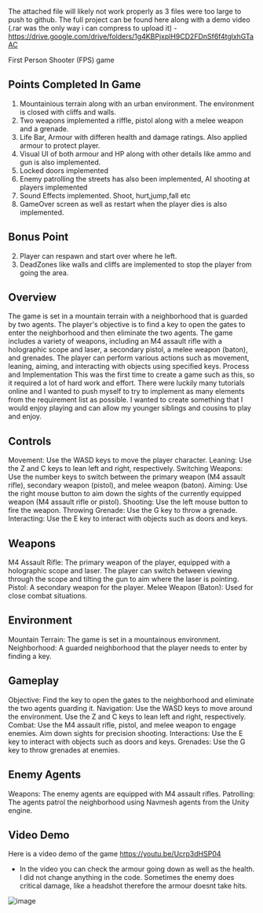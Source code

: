 The attached file will likely not work properly as 3 files were too large to push to github. The full project can be found here along with a demo video (.rar was the only way i can compress to upload it) - https://drive.google.com/drive/folders/1g4KBPjxplH9CD2FDnSf6f4tglxhGTaAC 

First Person Shooter (FPS) game

## Points Completed In Game
1) Mountainious terrain along with an urban environment. The environment is closed with cliffs and walls.
2) Two weapons implemented a riffle, pistol along with a melee weapon and a grenade.
3) Life Bar, Armour with differen health and damage ratings. Also applied armour to protect player.
4) Visual UI of both armour and HP along with other details like ammo and gun is also implemented.
5) Locked doors implemented
6) Enemy patrolling the streets has also been implemented, AI shooting at players implemented
7) Sound Effects implemented. Shoot, hurt,jump,fall etc
8) GameOver screen as well as restart when the player dies is also implemented.

## Bonus Point
2) Player can respawn and start over where he left.
3) DeadZones like walls and cliffs are implemented to stop the player from going the area.

## Overview
The game is set in a mountain terrain with a neighborhood that is guarded by two agents. The player's objective is to find a key to open the gates to enter the neighborhood and then eliminate the two agents. The game includes a variety of weapons, including an M4 assault rifle with a holographic scope and laser, a secondary pistol, a melee weapon (baton), and grenades. The player can perform various actions such as movement, leaning, aiming, and interacting with objects using specified keys.
Process and Implementation
This was the first time to create a game such as this, so it required a lot of hard work and effort. There were luckily many tutorials online and I wanted to push myself to try to implement as many elements from the requirement list as possible. I wanted to create something that I would enjoy playing and can allow my younger siblings and cousins to play and enjoy. 
## Controls
Movement: Use the WASD keys to move the player character.
Leaning: Use the Z and C keys to lean left and right, respectively.
Switching Weapons: Use the number keys to switch between the primary weapon (M4 assault rifle), secondary weapon (pistol), and melee weapon (baton).
Aiming: Use the right mouse button to aim down the sights of the currently equipped weapon (M4 assault rifle or pistol).
Shooting: Use the left mouse button to fire the weapon.
Throwing Grenade: Use the G key to throw a grenade.
Interacting: Use the E key to interact with objects such as doors and keys.
## Weapons
M4 Assault Rifle: The primary weapon of the player, equipped with a holographic scope and laser. The player can switch between viewing through the scope and tilting the gun to aim where the laser is pointing.
Pistol: A secondary weapon for the player.
Melee Weapon (Baton): Used for close combat situations.
## Environment
Mountain Terrain: The game is set in a mountainous environment.
Neighborhood: A guarded neighborhood that the player needs to enter by finding a key.
## Gameplay
Objective: Find the key to open the gates to the neighborhood and eliminate the two agents guarding it.
Navigation: Use the WASD keys to move around the environment. Use the Z and C keys to lean left and right, respectively.
Combat: Use the M4 assault rifle, pistol, and melee weapon to engage enemies. Aim down sights for precision shooting.
Interactions: Use the E key to interact with objects such as doors and keys.
Grenades: Use the G key to throw grenades at enemies.
## Enemy Agents
Weapons: The enemy agents are equipped with M4 assault rifles.
Patrolling: The agents patrol the neighborhood using Navmesh agents from the Unity engine.
## Video Demo

Here is a video demo of the game https://youtu.be/Ucrp3dHSP04 
* In the video you can check the armour going down as well as the health. I did not change anything in the code. Sometimes the enemy does critical damage, like a headshot therefore the armour doesnt take hits.

![image](https://github.com/meerak27/submission/assets/98391104/904d7be6-ed07-4bdf-8ce7-60bf4be47cfc)
